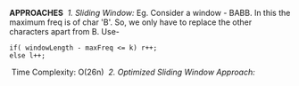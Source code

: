 **APPROACHES**
​
*1. Sliding Window:* Eg. Consider a window - BABB. In this the maximum freq is of char 'B'. So, we only have to replace the other characters apart from B.
Use-
```
if( windowLength - maxFreq <= k) r++;
else l++;
```
​
Time Complexity: O(26n)
​
*2. Optimized Sliding Window Approach:*